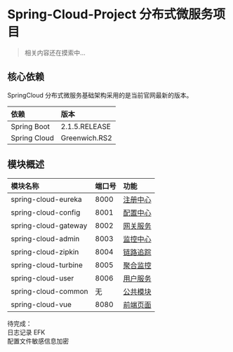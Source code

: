 # Spring-Cloud-Project 分布式微服务项目


> 相关内容还在摸索中...

## 核心依赖

SpringCloud 分布式微服务基础架构采用的是当前官网最新的版本。

| 依赖 | 版本 |
|:--|:--|
| Spring Boot | 2.1.5.RELEASE |
| Spring Cloud | Greenwich.RS2 |

## 模块概述

| 模块名称 | 端口号 | 功能 |
|:--|:--|:--|
| spring-cloud-eureka | 8000 | [注册中心](./spring-cloud-eureka/README.md) |
| spring-cloud-config | 8001 | [配置中心](./spring-cloud-config/README.md) |
| spring-cloud-gateway | 8002 | [网关服务](./spring-cloud-gateway/README.md) |
| spring-cloud-admin | 8003 | [监控中心](./spring-cloud-admin/README.md) |
| spring-cloud-zipkin | 8004 | [链路追踪](./spring-cloud-zipkin/README.md) |
| spring-cloud-turbine | 8005 | [聚合监控](./spring-cloud-turbine/README.md) |
| spring-cloud-user | 8006 | [用户服务](./spring-cloud-user/README.md) |
| spring-cloud-common | 无 | [公共模块](./spring-cloud-common/README.md) |
| spring-cloud-vue | 8080 | [前端页面](./spring-cloud-vue/README.md) |

待完成：  
日志记录 EFK  
配置文件敏感信息加密  
